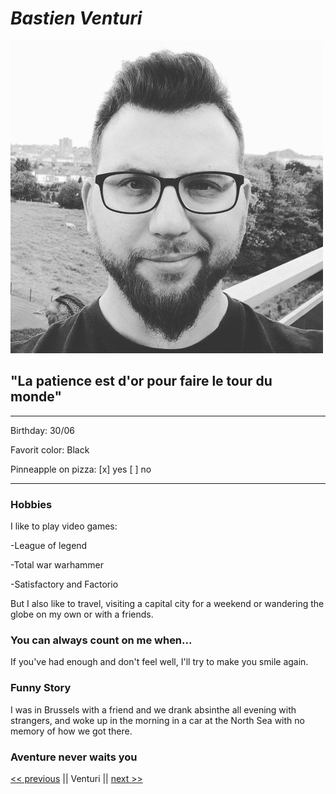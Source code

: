 # *Bastien Venturi*


![Photo pro](https://github.com/bastien-venturi/markdown-challenge/blob/main/Bastien%20Pro.jpg)

## "La patience est d'or pour faire le tour du monde"
---
Birthday: 30/06

Favorit color: Black

Pinneapple on pizza: [x] yes [ ] no

---
### Hobbies

I like to play video games:

-League of legend

-Total war warhammer

-Satisfactory and Factorio

But I also like to travel, visiting a capital city for a weekend or wandering the globe on my own or with  a friends.

### You can always count on me when...

If you've had enough and don't feel well, I'll try to make you smile again.

### Funny Story

I was in Brussels with a friend and we drank absinthe all evening with strangers, and woke up in the morning in a car at the North Sea with no memory of how we got there.

### Aventure never waits you

[<< previous](https://github.com/v-alex-dev/personalIntro) || Venturi || [next >>](https://github.com/Taweria/markdown-challenge)


